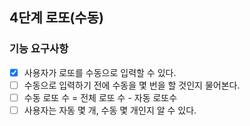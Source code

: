 ## 4단계 로또(수동)

### 기능 요구사항

* [x] 사용자가 로또를 수동으로 입력할 수 있다.
* [ ] 수동으로 입력하기 전에 수동을 몇 번을 할 것인지 물어본다.
* [ ] 수동 로또 수 = 전체 로또 수 - 자동 로또수
* [ ] 사용자는 자동 몇 개, 수동 몇 개인지 알 수 있다.